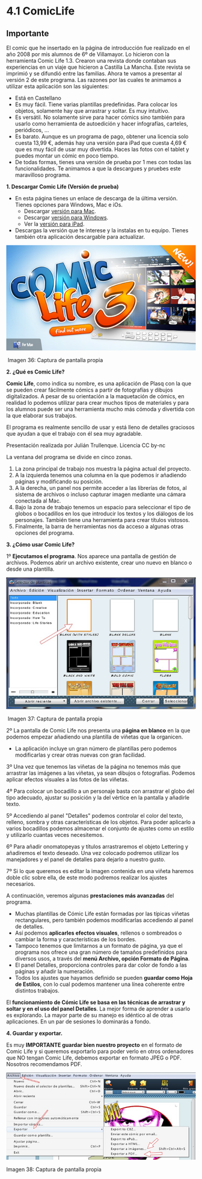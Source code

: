 # 4.1 ComicLife

## Importante

El comic que he insertado en la página de introducción fue realizado en el año 2008 por mis alumnos de 6º de Villamayor. Lo hicieron con la herramienta Comic Life 1.3. Crearon una revista donde contaban sus experiencias en un viaje que hicieron a Castilla La Mancha. Este revista se imprimió y se difundió entre las familias. Ahora te vamos a presentar al versión 2 de este programa. Las razones por las cuales te animamos a utilizar esta aplicación son las siguientes:

*   Está en Castellano
*   Es muy fácil. Tiene varias plantillas predefinidas. Para colocar los objetos, solamente hay que arrastrar y soltar. Es muy intuitivo.
*   Es versátil. No solamente sirve para hacer cómics sino también para usarlo como herramienta de autoedición y hacer infografías, carteles, periódicos, ...
*   Es barato. Aunque es un programa de pago, obtener una licencia solo cuesta 13,99 €, además hay una versión para iPad que cuesta 4,69 € que es muy fácil de usar muy divertida. Haces las fotos con el tablet y puedes montar un cómic en poco tiempo.
*   De todas formas, tienes una versión de prueba por 1 mes con todas las funcionalidades. Te animamos a que la descargues y pruebes este maravilloso programa.

**1\. Descargar Comic Life (Versión de prueba)**

*   En esta página tienes un enlace de descarga de la última versión. Tienes opciones para Windows, Mac e iOs.
    *   Descargar [versión para Mac](http://plasq.com/downloads/mac).
    *   Descargar [versión para Windows](http://plasq.com/downloads/win).
    *   Ver la [versión para iPad](http://plasq.com/downloads/appstore).
*   Descargas la versión que te interese y la instalas en tu equipo. Tienes también otra aplicación descargable para actualizar.


![](img/comic.jpg)


 Imagen 36: Captura de pantalla propia

**2\. ¿Qué es Comic Life?**

**Comic Life**, como indica su nombre, es una aplicación de Plasq con la que se pueden crear fácilmente cómics a partir de fotografías y dibujos digitalizados. A pesar de su orientación a la maquetación de cómics, en realidad lo podemos utilizar para crear muchos tipos de materiales y para los alumnos puede ser una herramienta mucho más cómoda y divertida con la que elaborar sus trabajos.

El programa es realmente sencillo de usar y está lleno de detalles graciosos que ayudan a que el trabajo con él sea muy agradable.

Presentación realizada por Julián Trullenque. Licencia CC by-nc

La ventana del programa se divide en cinco zonas.

1.  La zona principal de trabajo nos muestra la página actual del proyecto.
2.  A la izquierda tenemos una columna en la que podemos ir añadiendo páginas y modificando su posición.
3.  A la derecha, un panel nos permite acceder a las librerías de fotos, al sistema de archivos o incluso capturar imagen mediante una cámara conectada al Mac.
4.  Bajo la zona de trabajo tenemos un espacio para seleccionar el tipo de globos o bocadillos en los que introducir los textos y los diálogos de los personajes. También tiene una herramienta para crear títulos vistosos.
5.  Finalmente, la barra de herramientas nos da acceso a algunas otras opciones del programa.

**3\. ¿Cómo usar Comic Life?**

1º **Ejecutamos el programa**. Nos aparece una pantalla de gestión de archivos. Podemos abrir un archivo existente, crear uno nuevo en blanco o desde una plantilla.


![](img/plantillas.jpg)


 Imagen 37: Captura de pantalla propia

2º La pantalla de Comic Life nos presenta una **página en blanco** en la que podemos empezar añadiendo una plantilla de viñetas que la organicen.

*   La aplicación incluye un gran número de plantillas pero podemos modificarlas y crear otras nuevas con gran facilidad.

3º Una vez que tenemos las viñetas de la página no tenemos más que arrastrar las imágenes a las viñetas, ya sean dibujos o fotografías. Podemos aplicar efectos visuales a las fotos de las viñetas.

4º Para colocar un bocadillo a un personaje basta con arrastrar el globo del tipo adecuado, ajustar su posición y la del vértice en la pantalla y añadirle texto.

5º Accediendo al panel "Detalles" podemos controlar el color del texto, relleno, sombra y otras características de los objetos. Para poder aplicarlo a varios bocadillos podemos almacenar el conjunto de ajustes como un estilo y utilizarlo cuantas veces necesitemos.

6º Para añadir onomatopeyas y títulos arrastraremos el objeto Lettering y añadiremos el texto deseado. Una vez colocado podremos utilizar los manejadores y el panel de detalles para dejarlo a nuestro gusto.

7º Si lo que queremos es editar la imagen contenida en una viñeta haremos doble clic sobre ella, de este modo podremos realizar los ajustes necesarios.

A continuación, veremos algunas **prestaciones más avanzadas** del programa.

*   Muchas plantillas de Cómic Life están formadas por las típicas viñetas rectangulares, pero también podemos modificarlas accediendo al panel de detalles.
*   Así podemos **aplicarles efectos visuales**, rellenos o sombreados o cambiar la forma y características de los bordes.
*   Tampoco tenemos que limitarnos a un formato de página, ya que el programa nos ofrece una gran número de tamaños predefinidos para diversos usos, a través del **menú Archivo, opción Formato de Página**.
*   El panel Detalles, proporciona controles para dar color de fondo a las páginas y añadir la numeración.
*   Todos los ajustes que hayamos definido se pueden **guardar como Hoja de Estilos**, con lo cual podemos mantener una línea coherente entre distintos trabajos.

El **funcionamiento de Cómic Life se basa en las técnicas de arrastrar y soltar y en el uso del panel Detalles**. La mejor forma de aprender a usarlo es explorando. La mayor parte de su manejo es idéntico al de otras aplicaciones. En un par de sesiones lo dominarás a fondo.

**4\. Guardar y exportar.**

Es muy **IMPORTANTE guardar bien nuestro proyecto** en el formato de Comic Life y si queremos exportarlo para poder verlo en otros ordenadores que NO tengan Comic Life, debemos exportar en formato JPEG o PDF. Nosotros recomendamos PDF.


![](img/exportar.jpg)


Imagen 38: Captura de pantalla propia

